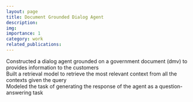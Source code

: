 ```yaml
---
layout: page
title: Document Grounded Dialog Agent
description: 
img: 
importance: 1
category: work
related_publications: 
---
```


Constructed a dialog agent grounded on a government document (dmv) to provides information to the customers  
Built a retrieval model to retrieve the most relevant context from all the contexts given the query  
Modeled the task of generating the response of the agent as a question-answering task  